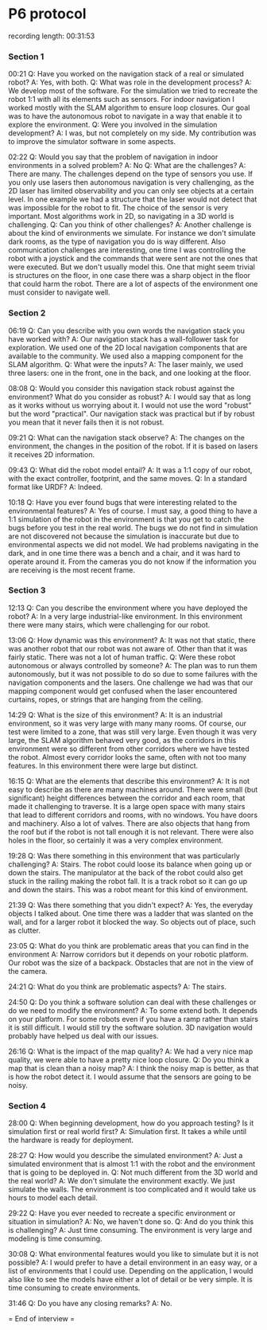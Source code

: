 # P6 protocol

recording length: 00:31:53

### Section 1
00:21
Q: Have you worked on the navigation stack of a real or simulated robot?
A: Yes, with both.
Q: What was role in the development process?
A: We develop most of the software. For the simulation we tried to recreate the robot 1:1 with all its elements such as sensors. For indoor navigation I worked mostly with the SLAM algorithm to ensure loop closures. Our goal was to have the autonomous robot to navigate in a way that enable it to explore the environment. 
Q: Were you involved in the simulation development?
A: I was, but not completely on my side. My contribution was to improve the simulator software in some aspects.

02:22
Q: Would you say that the problem of navigation in indoor environments in a solved problem?
A: No
Q: What are the challenges?
A: There are many. The challenges depend on the type of sensors you use. If you only use lasers then autonomous navigation is very challenging, as the 2D laser has limited observability and you can only see objects at a certain level. In one example we had a structure that the laser would not detect that was impossible for the robot to fit. The choice of the sensor is very important. Most algorithms work in 2D, so navigating in a 3D world is challenging.
Q: Can you think of other challenges?
A: Another challenge is about the kind of environments we simulate. For instance we don't simulate dark rooms, as the type of navigation you do is way different. Also communication challenges are interesting, one time I was controlling the robot with a joystick and the commands that were sent are not the ones that were executed. But we don't usually model this. One that might seem trivial is structures on the floor, in one case there was a sharp object in the floor that could harm the robot. There are a lot of aspects of the environment one must consider to navigate well.

### Section 2
06:19
Q: Can you describe with you own words the navigation stack you have worked with?
A: Our navigation stack has a wall-follower task for exploration. We used one of the 2D local navigation components that are available to the community. We used also a mapping component for the SLAM algorithm. 
Q: What were the inputs?
A: The laser mainly, we used three lasers: one in the front, one in the back, and one looking at the floor.

08:08
Q: Would you consider this navigation stack robust against the environment? What do you consider as robust?
A: I would say that as long as it works without us worrying about it. I would not use the word "robust" but the word "practical". Our navigation stack was practical but if by robust you mean that it never fails then it is not robust. 

09:21
Q: What can the navigation stack observe?
A: The changes on the environment, the changes in the position of the robot. If it is based on lasers it receives 2D information.

09:43
Q: What did the robot model entail?
A: It was a 1:1 copy of our robot, with the exact controller, footprint, and the same moves. 
Q: In a standard format like URDF?
A: Indeed.

10:18
Q: Have you ever found bugs that were interesting related to the environmental features?
A: Yes of course. I must say, a good thing to have a 1:1 simulation of the robot in the environment is that you get to catch the bugs before you test in the real world. The bugs we do not find in simulation are not discovered not because the simulation is inaccurate but due to environmental aspects we did not model. We had problems navigating in the dark, and in one time there was a bench and a chair, and it was hard to operate around it. From the cameras you do not know if the information you are receiving is the most recent frame. 

### Section 3
12:13
Q: Can you describe the environment where you have deployed the robot?
A: In a very large industrial-like environment. In this environment there were many stairs, which were challenging for our robot. 

13:06
Q: How dynamic was this environment?
A: It was not that static, there was another robot that our robot was not aware of. Other than that it was fairly static. There was not a lot of human traffic. 
Q: Were these robot autonomous or always controlled by someone?
A: The plan was to run them autonomously, but it was not possible to do so due to some failures with the navigation components and the lasers. One challenge we had was that our mapping component would get confused when the laser encountered curtains, ropes, or strings that are hanging from the ceiling.

14:29
Q: What is the size of this environment?
A: It is an industrial environment, so it was very large with many many rooms. Of course, our test were limited to a zone, that was still very large. Even though it was very large, the SLAM algorithm behaved very good, as the corridors in this environment were so different from other corridors where we have tested the robot. Almost every corridor looks the same, often with not too many features. In this environment there were large but distinct.

16:15
Q: What are the elements that describe this environment?
A: It is not easy to describe as there are many machines around. There were small (but significant) height differences between the corridor and each room, that made it challenging to traverse. It is a large open space with many stairs that lead to different corridors and rooms, with no windows. You have doors and machinery. Also a lot of valves. There are also objects that hang from the roof but if the robot is not tall enough it is not relevant. There were also holes in the floor, so certainly it was a very complex environment. 

19:28
Q: Was there something in this environment that was particularly challenging?
A: Stairs. The robot could loose its balance when going up or down the stairs. The manipulator at the back of the robot could also get stuck in the railing making the robot fall. It is a track robot so it can go up and down the stairs. This was a robot meant for this kind of environment. 

21:39
Q: Was there something that you didn't expect?
A: Yes, the everyday objects I talked about. One time there was a ladder that was slanted on the wall, and for a larger robot it blocked the way. So objects out of place, such as clutter.

23:05
Q: What do you think are problematic areas that you can find in the environment
A: Narrow corridors but it depends on your robotic platform. Our robot was the size of a backpack. Obstacles that are not in the view of the camera.

24:21
Q: What do you think are problematic aspects?
A: The stairs. 

24:50
Q: Do you think a software solution can deal with these challenges or do we need to modify the environment?
A: To some extend both. It depends on your platform. For some robots even if you have a ramp rather than stairs it is still difficult. I would still try the software solution. 3D navigation would probably have helped us deal with our issues.

26:16
Q: What is the impact of the map quality?
A: We had a very nice map quality, we were able to have a pretty nice loop closure.
Q: Do you think a map that is clean than a noisy map?
A: I think the noisy map is better, as that is how the robot detect it. I would assume that the sensors are going to be noisy.

### Section 4
28:00
Q: When beginning development, how do you approach testing? Is it simulation first or real world first?
A: Simulation first. It takes a while until the hardware is ready for deployment. 

28:27
Q: How would you describe the simulated environment?
A: Just a simulated environment that is almost 1:1 with the robot and the environment that is going to be deployed in. 
Q: Not much different from the 3D world and the real world?
A: We don't simulate the environment exactly. We just simulate the walls. The environment is too complicated and it would take us hours to model each detail.

29:22
Q: Have you ever needed to recreate a specific environment or situation in simulation?
A: No, we haven't done so.
Q: And do you think this is challenging?
A: Just time consuming. The environment is very large and modeling is time consuming.

30:08
Q: What environmental features would you like to simulate but it is not possible?
A: I would prefer to have a detail environment in an easy way, or a list of environments that I could use. Depending on the application, I would also like to see the models have either a lot of detail or be very simple. It is time consuming to create environments.

31:46
Q: Do you have any closing remarks?
A: No. 

= End of interview =